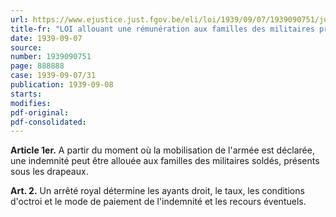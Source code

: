 ```yaml
---
url: https://www.ejustice.just.fgov.be/eli/loi/1939/09/07/1939090751/justel
title-fr: "LOI allouant une rémunération aux familles des militaires présents sous les drapeaux."
date: 1939-09-07
source:
number: 1939090751
page: 888888
case: 1939-09-07/31
publication: 1939-09-08
starts:
modifies:
pdf-original:
pdf-consolidated:
---
```


**Article 1er.** A partir du moment où la mobilisation de l'armée est déclarée, une indemnité peut être allouée aux familles des militaires soldés, présents sous les drapeaux.

**Art. 2.** Un arrêté royal détermine les ayants droit, le taux, les conditions d'octroi et le mode de paiement de l'indemnité et les recours éventuels.
